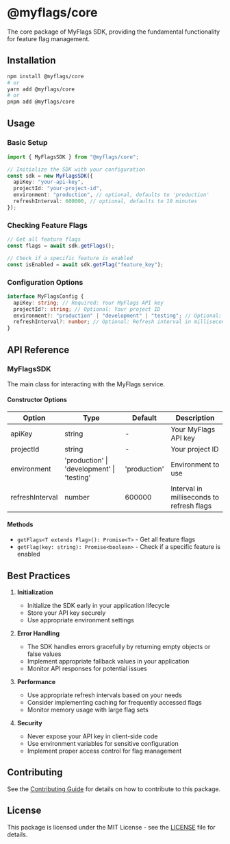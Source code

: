 # @myflags/core

The core package of MyFlags SDK, providing the fundamental functionality for feature flag management.

## Installation

```bash
npm install @myflags/core
# or
yarn add @myflags/core
# or
pnpm add @myflags/core
```

## Usage

### Basic Setup

```typescript
import { MyFlagsSDK } from "@myflags/core";

// Initialize the SDK with your configuration
const sdk = new MyFlagsSDK({
  apiKey: "your-api-key",
  projectId: "your-project-id",
  environment: "production", // optional, defaults to 'production'
  refreshInterval: 600000, // optional, defaults to 10 minutes
});
```

### Checking Feature Flags

```typescript
// Get all feature flags
const flags = await sdk.getFlags();

// Check if a specific feature is enabled
const isEnabled = await sdk.getFlag("feature_key");
```

### Configuration Options

```typescript
interface MyFlagsConfig {
  apiKey: string; // Required: Your MyFlags API key
  projectId?: string; // Optional: Your project ID
  environment?: "production" | "development" | "testing"; // Optional: Environment
  refreshInterval?: number; // Optional: Refresh interval in milliseconds
}
```

## API Reference

### MyFlagsSDK

The main class for interacting with the MyFlags service.

#### Constructor Options

| Option          | Type                                       | Default      | Description                               |
| --------------- | ------------------------------------------ | ------------ | ----------------------------------------- |
| apiKey          | string                                     | -            | Your MyFlags API key                      |
| projectId       | string                                     | -            | Your project ID                           |
| environment     | 'production' \| 'development' \| 'testing' | 'production' | Environment to use                        |
| refreshInterval | number                                     | 600000       | Interval in milliseconds to refresh flags |

#### Methods

- `getFlags<T extends Flag>(): Promise<T>` - Get all feature flags
- `getFlag(key: string): Promise<boolean>` - Check if a specific feature is enabled

## Best Practices

1. **Initialization**

   - Initialize the SDK early in your application lifecycle
   - Store your API key securely
   - Use appropriate environment settings

2. **Error Handling**

   - The SDK handles errors gracefully by returning empty objects or false values
   - Implement appropriate fallback values in your application
   - Monitor API responses for potential issues

3. **Performance**

   - Use appropriate refresh intervals based on your needs
   - Consider implementing caching for frequently accessed flags
   - Monitor memory usage with large flag sets

4. **Security**
   - Never expose your API key in client-side code
   - Use environment variables for sensitive configuration
   - Implement proper access control for flag management

## Contributing

See the [Contributing Guide](../../CONTRIBUTING.md) for details on how to contribute to this package.

## License

This package is licensed under the MIT License - see the [LICENSE](../../LICENSE) file for details.
